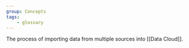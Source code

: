 ```yaml
---
group: Concepts
tags:
    - glossary
---
```

The process of importing data from multiple sources into [[Data Cloud]].